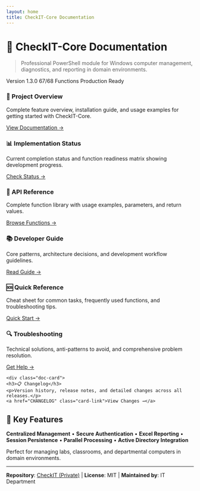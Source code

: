 ```yaml
---
layout: home
title: CheckIT-Core Documentation
---
```


<link rel="stylesheet" href="assets/style.css">

<div class="hero-section">
  <h1>🔧 CheckIT-Core Documentation</h1>
  <blockquote>
    Professional PowerShell module for Windows computer management, diagnostics, and reporting in domain environments.
  </blockquote>
  
  <div class="status-container">
    <span class="status-badge status-version">Version 1.3.0</span>
    <span class="status-badge status-progress">67/68 Functions</span>
    <span class="status-badge status-production">Production Ready</span>
  </div>
</div>

<div class="docs-grid">
  <div class="doc-card">
    <h3>📖 Project Overview</h3>
    <p>Complete feature overview, installation guide, and usage examples for getting started with CheckIT-Core.</p>
    <a href="docs/README" class="card-link">View Documentation →</a>
  </div>
  
  <div class="doc-card">
    <h3>📊 Implementation Status</h3>
    <p>Current completion status and function readiness matrix showing development progress.</p>
    <a href="docs/implementation-status" class="card-link">Check Status →</a>
  </div>
  
  <div class="doc-card">
    <h3>🔧 API Reference</h3>
    <p>Complete function library with usage examples, parameters, and return values.</p>
    <a href="docs/api-reference" class="card-link">Browse Functions →</a>
  </div>
  
  <div class="doc-card">
    <h3>📚 Developer Guide</h3>
    <p>Core patterns, architecture decisions, and development workflow guidelines.</p>
    <a href="docs/developer-guide" class="card-link">Read Guide →</a>
  </div>
  
  <div class="doc-card">
    <h3>🆘 Quick Reference</h3>
    <p>Cheat sheet for common tasks, frequently used functions, and troubleshooting tips.</p>
    <a href="docs/quick-reference" class="card-link">Quick Start →</a>
  </div>
  
  <div class="doc-card">
    <h3>🔍 Troubleshooting</h3>
    <p>Technical solutions, anti-patterns to avoid, and comprehensive problem resolution.</p>
    <a href="docs/troubleshooting" class="card-link">Get Help →</a>
  </div>

    <div class="doc-card">
    <h3>📋 Changelog</h3>
    <p>Version history, release notes, and detailed changes across all releases.</p>
    <a href="CHANGELOG" class="card-link">View Changes →</a>
  </div>
</div>

<div class="feature-card">
  <h2>🚀 Key Features</h2>
  
  **Centralized Management** • **Secure Authentication** • **Excel Reporting** • **Session Persistence** • **Parallel Processing** • **Active Directory Integration**
  
  Perfect for managing labs, classrooms, and departmental computers in domain environments.
</div>

---

**Repository**: [CheckIT (Private)](https://github.com/nyantoasty/CheckIT) | **License**: MIT | **Maintained by**: IT Department